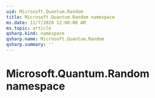 ```yaml
---
uid: Microsoft.Quantum.Random
title: Microsoft.Quantum.Random namespace
ms.date: 11/7/2020 12:00:00 AM
ms.topic: article
qsharp.kind: namespace
qsharp.name: Microsoft.Quantum.Random
qsharp.summary: ''
---
```


# Microsoft.Quantum.Random namespace



